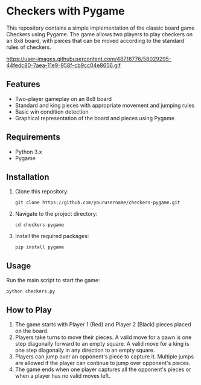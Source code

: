 # Checkers with Pygame
This repository contains a simple implementation of the classic board game Checkers using Pygame. The game allows two players to play checkers on an 8x8 board, with pieces that can be moved according to the standard rules of checkers.

https://user-images.githubusercontent.com/48718776/58029295-44fedc80-7aea-11e9-958f-cb9cc04e8656.gif

## Features
* Two-player gameplay on an 8x8 board
* Standard and king pieces with appropriate movement and jumping rules
* Basic win condition detection
* Graphical representation of the board and pieces using Pygame
## Requirements
* Python 3.x
* Pygame
## Installation
1. Clone this repository:
   ```
   git clone https://github.com/yourusername/checkers-pygame.git
   ```
2. Navigate to the project directory:
    ```
    cd checkers-pygame
    ```
3. Install the required packages:
    ```
    pip install pygame
    ```

## Usage
Run the main script to start the game:
```
python checkers.py
```

## How to Play
1. The game starts with Player 1 (Red) and Player 2 (Black) pieces placed on the board.
2. Players take turns to move their pieces. A valid move for a pawn is one step diagonally forward to an empty square. A valid move for a king is one step diagonally in any direction to an empty square.
3. Players can jump over an opponent's piece to capture it. Multiple jumps are allowed if the player can continue to jump over opponent's pieces.
4. The game ends when one player captures all the opponent's pieces or when a player has no valid moves left.
